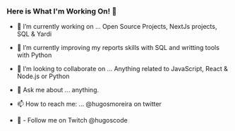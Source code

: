 ### Here is What I'm Working On! 👋


- 🔭 I’m currently working on ... Open Source Projects, NextJs projects, SQL & Yardi 
- 🌱 I’m currently improving my reports skills with SQL and writting tools with Python
- 👯 I’m looking to collaborate on ... Anything related to JavaScript,  React & Node.js or Python
 
- 💬 Ask me about ... anything.
- 📫 How to reach me: ... @hugosmoreira on twitter
- 👯 - Follow me on Twitch @hugoscode


